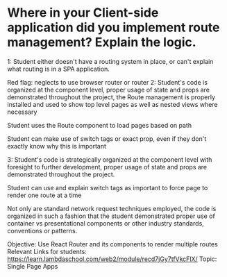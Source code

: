 # Where in your Client-side application did you implement route management? Explain the logic.

1: Student either doesn't have a routing system in place, or can't explain what routing is in a SPA application.

Red flag: neglects to use browser router or router
2: Student's code is organized at the component level, proper usage of state and props are demonstrated throughout the project, the
Route management is properly installed and used to show top level pages as well as nested views where necessary

Student uses the Route component to load pages based on path

Student can make use of switch tags or exact prop, even if they don't exactly know why this is important

3: Student's code is strategically organized at the component level with foresight to further development, proper usage of state and props are demonstrated throughout the project.

Student can use and explain switch tags as important to force page to render one route at a time

Not only are standard network request techniques employed, the code is organized in such a fashion that the student demonstrated proper use of container vs presentational components or other industry standards, conventions or patterns.

Objective: Use React Router and its components to render multiple routes
Relevant Links for students: https://learn.lambdaschool.com/web2/module/recd7jGy7tfVkcFlX/
Topic: Single Page Apps
